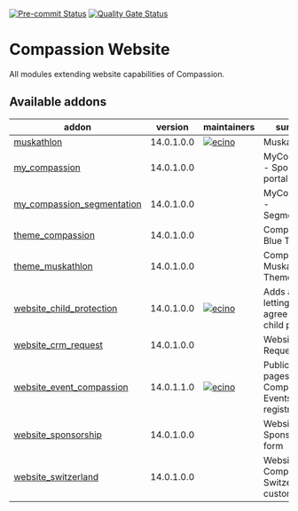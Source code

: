 <!-- /!\ Non OCA Context : Set here the badge of your runbot / runboat instance. -->

[![Pre-commit Status](https://github.com/CompassionCH/compassion-website/actions/workflows/pre-commit.yml/badge.svg?branch=14.0)](https://github.com/CompassionCH/compassion-website/actions/workflows/pre-commit.yml?query=branch%3A14.0)
[![Quality Gate Status](https://sonarcloud.io/api/project_badges/measure?project=CompassionCH_compassion-website&metric=alert_status)](https://sonarcloud.io/summary/new_code?id=CompassionCH_compassion-website)

<!-- /!\ Non OCA Context : Set here the badge of your translation instance. -->

<!-- /!\ do not modify above this line -->

# Compassion Website

All modules extending website capabilities of Compassion.

<!-- prettier-ignore-start -->
[//]: # (addons)

Available addons
----------------
addon | version | maintainers | summary
--- | --- | --- | ---
[muskathlon](muskathlon/) | 14.0.1.0.0 | [![ecino](https://github.com/ecino.png?size=30px)](https://github.com/ecino) | Muskathlon
[my_compassion](my_compassion/) | 14.0.1.0.0 |  | MyCompassion - Sponsor portal website
[my_compassion_segmentation](my_compassion_segmentation/) | 14.0.1.0.0 |  | MyCompassion - Segmentation
[theme_compassion](theme_compassion/) | 14.0.1.0.0 |  | Compassion Blue Theme
[theme_muskathlon](theme_muskathlon/) | 14.0.1.0.0 |  | Compassion Muskathlon Theme
[website_child_protection](website_child_protection/) | 14.0.1.0.0 | [![ecino](https://github.com/ecino.png?size=30px)](https://github.com/ecino) | Adds a form for letting partners agree with the child protection
[website_crm_request](website_crm_request/) | 14.0.1.0.0 |  | Website CRM Request
[website_event_compassion](website_event_compassion/) | 14.0.1.1.0 | [![ecino](https://github.com/ecino.png?size=30px)](https://github.com/ecino) | Public website pages for Compassion Events with registration
[website_sponsorship](website_sponsorship/) | 14.0.1.0.0 |  | Website - Sponsor a child form
[website_switzerland](website_switzerland/) | 14.0.1.0.0 |  | Website - Compassion Switzerland custom views

[//]: # (end addons)
<!-- prettier-ignore-end -->

